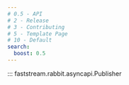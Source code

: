 ```yaml
---
# 0.5 - API
# 2 - Release
# 3 - Contributing
# 5 - Template Page
# 10 - Default
search:
  boost: 0.5
---
```


::: faststream.rabbit.asyncapi.Publisher
